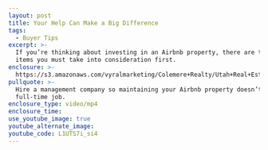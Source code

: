 ```yaml
---
layout: post
title: Your Help Can Make a Big Difference
tags:
  - Buyer Tips
excerpt: >-
  If you’re thinking about investing in an Airbnb property, there are three
  items you must take into consideration first.
enclosure: >-
  https://s3.amazonaws.com/vyralmarketing/Colemere+Realty/Utah+Real+Estate+Air+BnB.mp4
pullquote: >-
  Hire a management company so maintaining your Airbnb property doesn’t become a
  full-time job.
enclosure_type: video/mp4
enclosure_time:
use_youtube_image: true
youtube_alternate_image:
youtube_code: L1UTS7i_si4
---
```

